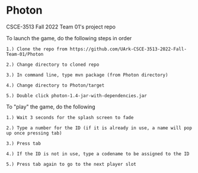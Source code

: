 # Photon
CSCE-3513 Fall 2022 Team 01's project repo

To launch the game, do the following steps in order
    
    1.) Clone the repo from https://github.com/UArk-CSCE-3513-2022-Fall-Team-01/Photon
    
    2.) Change directory to cloned repo
    
    3.) In command line, type mvn package (from Photon directory)
    
    4.) Change directory to Photon/target
    
    5.) Double click photon-1.4-jar-with-dependencies.jar

To "play" the game, do the following

    
    1.) Wait 3 seconds for the splash screen to fade
    
    2.) Type a number for the ID (if it is already in use, a name will pop up once pressing tab)
    
    3.) Press tab
    
    4.) If the ID is not in use, type a codename to be assigned to the ID
    
    5.) Press tab again to go to the next player slot
